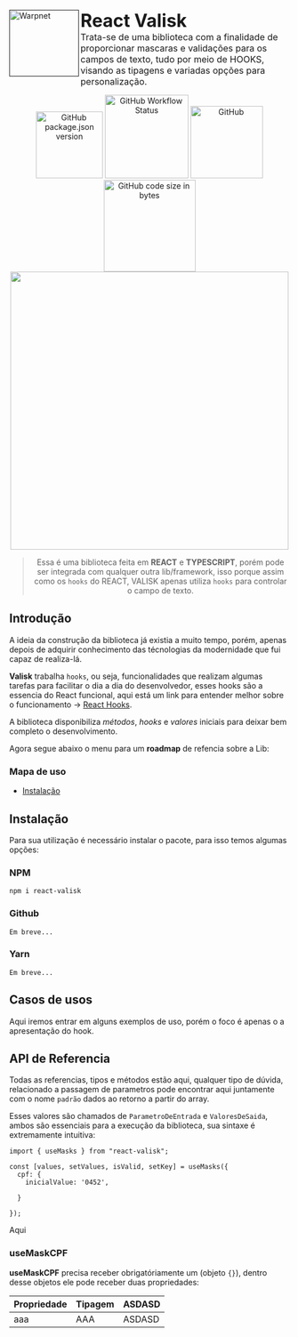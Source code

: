 [<img align="left" height="120px" width="125px" alt="Warpnet" src="https://ik.imagekit.io/e6khzhxvx/Valisk?ik-sdk-version=javascript-1.4.3&updatedAt=1672157447910"/>]()

<font size="+3"><b>React Valisk</b></font> <br />
<font size="3">Trata-se de uma biblioteca com a finalidade de proporcionar mascaras e validações para os campos de texto, tudo por meio de HOOKS, visando as tipagens e variadas opções para personalização.</font>

<div align="center">
  <img alt="GitHub package.json version" src="https://img.shields.io/github/package-json/v/maumuller/react-valisk?color=%23ff1f3d&label=npm&style=for-the-badge" width="120">

  <img alt="GitHub Workflow Status" src="https://img.shields.io/github/actions/workflow/status/maumuller/react-valisk/publish-package-and-release.yml?color=black&style=for-the-badge" width="150">

  <img alt="GitHub" src="https://img.shields.io/github/license/maumuller/react-valisk?color=%23ff1f3d&style=for-the-badge" width="130">

  <img alt="GitHub code size in bytes" src="https://img.shields.io/github/languages/code-size/maumuller/react-valisk?color=black&style=for-the-badge" width="165">
</div>

<div align="center">
  <img src="https://ik.imagekit.io/e6khzhxvx/valisk-preview.png?ik-sdk-version=javascript-1.4.3&updatedAt=1672165728023" width="500">
</div>

<div style="
  display: flex;
  justify-content: center;
  align-items: center;
">

<div>
  <div align="center">

> Essa é uma biblioteca feita em **REACT** e **TYPESCRIPT**, porém pode ser integrada com qualquer outra lib/framework, isso porque assim como os `hooks` do REACT, VALISK apenas utiliza `hooks` para controlar o campo de texto.

  </div>

## Introdução

A ideia da construção da biblioteca já existia a muito tempo, porém, apenas depois de adquirir conhecimento das técnologias da modernidade que fui capaz de realiza-lá.

**Valisk** trabalha `hooks`, ou seja, funcionalidades que realizam algumas tarefas para facilitar o dia a dia do desenvolvedor, esses hooks são a essencia do React funcional, aqui está um link para entender melhor sobre o funcionamento -> [React Hooks](https://pt-br.reactjs.org/docs/hooks-reference.html#gatsby-focus-wrapper).

A biblioteca disponibiliza _métodos_, _hooks_ e _valores_ iniciais para deixar bem completo o desenvolvimento.

Agora segue abaixo o menu para um **roadmap** de refencia sobre a Lib:

### Mapa de uso

- [Instalação](#instalação)

## Instalação

Para sua utilização é necessário instalar o pacote, para isso temos algumas opções:

### NPM

```shell
npm i react-valisk
```

### Github

```shell
Em breve...
```

### Yarn

```shell
Em breve...
```

## Casos de usos

Aqui iremos entrar em alguns exemplos de uso, porém o foco é apenas o a apresentação do hook.

## API de Referencia

Todas as referencias, tipos e métodos estão aqui, qualquer tipo de dúvida, relacionado a passagem de parametros pode encontrar aqui juntamente com o nome `padrão` dados ao retorno a partir do array.

Esses valores são chamados de `ParametroDeEntrada` e `ValoresDeSaida`, ambos são essenciais para a execução da biblioteca, sua sintaxe é extremamente intuitiva:

```JS
import { useMasks } from "react-valisk";

const [values, setValues, isValid, setKey] = useMasks({
  cpf: {
    inicialValue: '0452',

  }

});
```

Aqui

### useMaskCPF

**useMaskCPF** precisa receber obrigatóriamente um (objeto `{}`), dentro desse objetos ele pode receber duas propriedades:

| Propriedade | Tipagem | ASDASD |
| :---------- | :------ | :----- |
| aaa         | AAA     | ASDASD |

</div>

</div>
